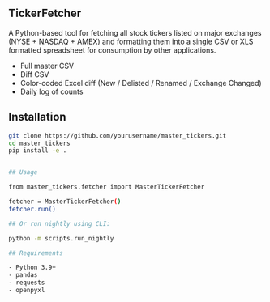 ## TickerFetcher

A Python-based tool for fetching all stock tickers listed on major exchanges (NYSE + NASDAQ + AMEX) and formatting them into a single CSV or XLS formatted spreadsheet for consumption by other applications.

- Full master CSV
- Diff CSV
- Color-coded Excel diff (New / Delisted / Renamed / Exchange Changed)
- Daily log of counts

## Installation

```bash
git clone https://github.com/yourusername/master_tickers.git
cd master_tickers
pip install -e .


## Usage

from master_tickers.fetcher import MasterTickerFetcher

fetcher = MasterTickerFetcher()
fetcher.run()

## Or run nightly using CLI:

python -m scripts.run_nightly

## Requirements

- Python 3.9+
- pandas
- requests
- openpyxl